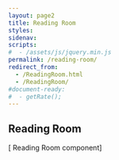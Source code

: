 ```yaml
---
layout: page2
title: Reading Room
styles:
sidenav:
scripts:
#  - /assets/js/jquery.min.js
permalink: /reading-room/
redirect_from:
  - /ReadingRoom.html
  - /ReadingRoom/
#document-ready:
#  - getRate();
---
```


## Reading Room

[ Reading Room component]

<!-- CONTENT END -->
